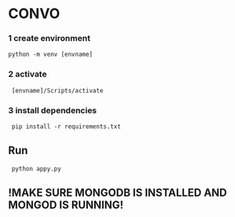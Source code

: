 # CONVO


### 1 create environment 
    
    python -m venv [envname]
    
### 2 activate
    
     [envname]/Scripts/activate
     
### 3 install dependencies

     pip install -r requirements.txt
     
## Run 

     python appy.py

## !MAKE SURE MONGODB IS INSTALLED AND MONGOD IS RUNNING! 
